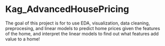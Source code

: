 # Kag_AdvancedHousePricing
The goal of this project is for to use EDA, visualization, data cleaning, preprocesing, and linear models to predict home prices given the features of the home, and interpret the linear models to find out what features add value to a home!
